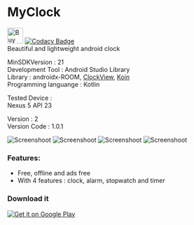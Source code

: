 # MyClock
<a href='https://ko-fi.com/Y8Y5L0LQ' target='_blank'><img height='36' style='border:0px;height:36px;' src='https://az743702.vo.msecnd.net/cdn/kofi2.png?v=0' border='0' alt='Buy Me a Coffee at ko-fi.com' /></a>
  [![Codacy Badge](https://api.codacy.com/project/badge/Grade/13f0e752ddc34dc0a50842e43e23f934)](https://www.codacy.com/manual/snufflesrea/MyClock?utm_source=github.com&amp;utm_medium=referral&amp;utm_content=snufflesrea/MyClock&amp;utm_campaign=Badge_Grade)
</br>Beautiful and lightweight android clock

MinSDKVersion : 21
</br>Development Tool : Android Studio Library
</br>Library : androidx-ROOM, [ClockView](https://github.com/arbelkilani/Clock-view), [Koin](https://insert-koin.io/)
</br>Programming languange : Kotlin

Tested Device :
</br> Nexus 5 API 23
  
Version : 2
</br>Version Code : 1.0.1

![Screenshoot](https://github.com/snufflesrea/MyClock/blob/master/SS1.png)
![Screenshoot](https://github.com/snufflesrea/MyClock/blob/master/SS2.png)
![Screenshoot](https://github.com/snufflesrea/MyClock/blob/master/SS3.png)
![Screenshoot](https://github.com/snufflesrea/MyClock/blob/master/SS4.png)

### Features:
- Free, offline and ads free
- With 4 features : clock, alarm, stopwatch and timer

### Download it
<a href='https://play.google.com/store/apps/details?id=com.andreasgift.myclock&pcampaignid=MKT-Other-global-all-co-prtnr-py-PartBadge-Mar2515-1'><img alt='Get it on Google Play' src='https://play.google.com/intl/en_us/badges/images/generic/en_badge_web_generic.png'/></a>
